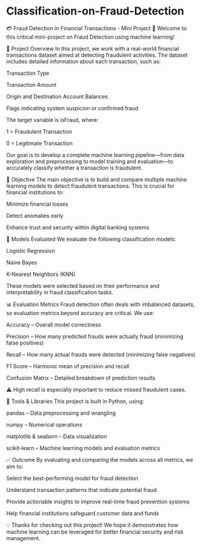 # Classification-on-Fraud-Detection
💳 Fraud Detection in Financial Transactions - Mini Project
👋 Welcome to this critical mini-project on Fraud Detection using machine learning!

📝 Project Overview
In this project, we work with a real-world financial transactions dataset aimed at detecting fraudulent activities. The dataset includes detailed information about each transaction, such as:

Transaction Type

Transaction Amount

Origin and Destination Account Balances

Flags indicating system suspicion or confirmed fraud

The target variable is isFraud, where:

1 = Fraudulent Transaction

0 = Legitimate Transaction

Our goal is to develop a complete machine learning pipeline—from data exploration and preprocessing to model training and evaluation—to accurately classify whether a transaction is fraudulent.

🎯 Objective
The main objective is to build and compare multiple machine learning models to detect fraudulent transactions. This is crucial for financial institutions to:

Minimize financial losses

Detect anomalies early

Enhance trust and security within digital banking systems

🤖 Models Evaluated
We evaluate the following classification models:

Logistic Regression

Naive Bayes

K-Nearest Neighbors (KNN)

These models were selected based on their performance and interpretability in fraud classification tasks.

📊 Evaluation Metrics
Fraud detection often deals with imbalanced datasets, so evaluation metrics beyond accuracy are critical. We use:

Accuracy – Overall model correctness

Precision – How many predicted frauds were actually fraud (minimizing false positives)

Recall – How many actual frauds were detected (minimizing false negatives)

F1 Score – Harmonic mean of precision and recall

Confusion Matrix – Detailed breakdown of prediction results

⚠️ High recall is especially important to reduce missed fraudulent cases.

🧰 Tools & Libraries
This project is built in Python, using:

pandas – Data preprocessing and wrangling

numpy – Numerical operations

matplotlib & seaborn – Data visualization

scikit-learn – Machine learning models and evaluation metrics

✅ Outcome
By evaluating and comparing the models across all metrics, we aim to:

Select the best-performing model for fraud detection

Understand transaction patterns that indicate potential fraud

Provide actionable insights to improve real-time fraud prevention systems

Help financial institutions safeguard customer data and funds

💡 Thanks for checking out this project! We hope it demonstrates how machine learning can be leveraged for better financial security and risk management.
